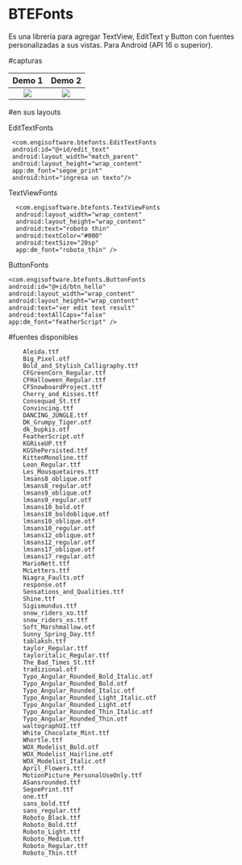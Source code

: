 # BTEFonts
Es una librería para agregar TextView, EditText y Button con fuentes personalizadas a sus vistas.
Para Android (API 16 o superior).


#capturas

Demo 1           |  Demo 2
:-------------------------:|:-------------------------:
![](https://user-images.githubusercontent.com/15864336/38099865-50a9f390-3341-11e8-8f7a-2b639f2fa965.jpg)  |  ![](https://user-images.githubusercontent.com/15864336/38099866-50c513dc-3341-11e8-81ea-ea86c4d08fbb.jpg)




#en sus layouts



EditTextFonts
```
 <com.engisoftware.btefonts.EditTextFonts
 android:id="@+id/edit_text"
 android:layout_width="match_parent"
 android:layout_height="wrap_content"
 app:dm_font="segoe_print"
 android:hint="ingresa un texto"/>
```

TextViewFonts
```
  <com.engisoftware.btefonts.TextViewFonts
  android:layout_width="wrap_content"
  android:layout_height="wrap_content"
  android:text="roboto thin"
  android:textColor="#000"
  android:textSize="20sp"
  app:dm_font="roboto_thin" />
```

ButtonFonts
```
<com.engisoftware.btefonts.ButtonFonts
android:id="@+id/btn_hello"
android:layout_width="wrap_content"
android:layout_height="wrap_content"
android:text="ver edit text result"
android:textAllCaps="false"
app:dm_font="featherScript" />
```


#fuentes disponibles

        Aleida.ttf
        Big_Pixel.otf
        Bold_and_Stylish_Calligraphy.ttf
        CFGreenCorn_Regular.ttf
        CFHalloween_Regular.ttf
        CFSnowboardProject.ttf
        Cherry_and_Kisses.ttf
        Consequad_St.ttf
        Convincing.ttf
        DANCING_JUNGLE.ttf
        DK_Grumpy_Tiger.otf
        dk_bupkis.otf
        FeatherScript.otf
        KGRiseUP.ttf
        KGShePersisted.ttf
        KittenMonoline.ttf
        Leon_Regular.ttf
        Les_Mousquetaires.ttf
        lmsans8_oblique.otf
        lmsans8_regular.otf
        lmsans9_oblique.otf
        lmsans9_regular.otf
        lmsans10_bold.otf
        lmsans10_boldoblique.otf
        lmsans10_oblique.otf
        lmsans10_regular.otf
        lmsans12_oblique.otf
        lmsans12_regular.otf
        lmsans17_oblique.otf
        lmsans17_regular.otf
        MarioNett.ttf
        McLetters.ttf
        Niagra_Faults.otf
        response.otf
        Sensations_and_Qualities.ttf
        Shine.ttf
        Sigismundus.ttf
        snow_riders_xo.ttf
        snow_riders_xs.ttf
        Soft_Marshmallow.otf
        Sunny_Spring_Day.ttf
        tablaksh.ttf
        taylor_Regular.ttf
        tayloritalic_Regular.ttf
        The_Bad_Times_St.ttf
        tradizional.otf
        Typo_Angular_Rounded_Bold_Italic.otf
        Typo_Angular_Rounded_Bold.otf
        Typo_Angular_Rounded_Italic.otf
        Typo_Angular_Rounded_Light_Italic.otf
        Typo_Angular_Rounded_Light.otf
        Typo_Angular_Rounded_Thin_Italic.otf
        Typo_Angular_Rounded_Thin.otf
        waltographUI.ttf
        White_Chocolate_Mint.ttf
        Whortle.ttf
        WOX_Modelist_Bold.otf
        WOX_Modelist_Hairline.otf
        WOX_Modelist_Italic.otf
        April_Flowers.ttf
        MotionPicture_PersonalUseOnly.ttf
        ASansrounded.ttf
        SegoePrint.ttf
        one.ttf
        sans_bold.ttf
        sans_regular.ttf
        Roboto_Black.ttf
        Roboto_Bold.ttf
        Roboto_Light.ttf
        Roboto_Medium.ttf
        Roboto_Regular.ttf
        Roboto_Thin.ttf